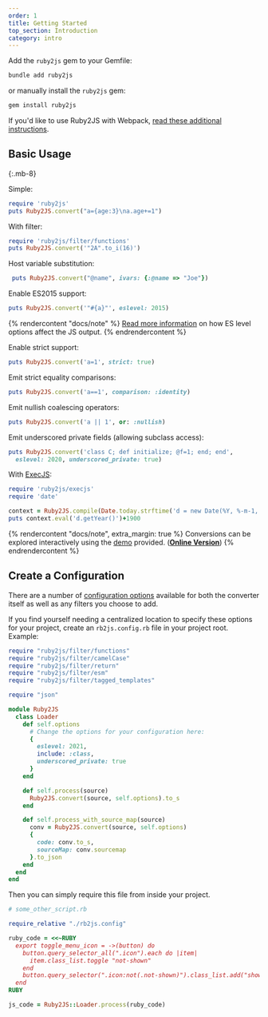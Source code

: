 ```yaml
---
order: 1
title: Getting Started
top_section: Introduction
category: intro
---
```


Add the `ruby2js` gem to your Gemfile:

```sh
bundle add ruby2js
```

or manually install the `ruby2js` gem:

```sh
gem install ruby2js
```

If you'd like to use Ruby2JS with Webpack, [read these additional instructions](/docs/webpack).

## Basic Usage
{:.mb-8}

Simple:

```ruby
require 'ruby2js'
puts Ruby2JS.convert("a={age:3}\na.age+=1")
```

With filter:

```ruby
require 'ruby2js/filter/functions'
puts Ruby2JS.convert('"2A".to_i(16)')
```

Host variable substitution:

```ruby
 puts Ruby2JS.convert("@name", ivars: {:@name => "Joe"})
```

Enable ES2015 support:

```ruby
puts Ruby2JS.convert('"#{a}"', eslevel: 2015)
```

{% rendercontent "docs/note" %}
[Read more information](/docs/eslevels) on how ES level options affect the JS output.
{% endrendercontent %}

Enable strict support:

```ruby
puts Ruby2JS.convert('a=1', strict: true)
```

Emit strict equality comparisons:

```ruby
puts Ruby2JS.convert('a==1', comparison: :identity)
```

Emit nullish coalescing operators:

```ruby
puts Ruby2JS.convert('a || 1', or: :nullish)
```

Emit underscored private fields (allowing subclass access):

```ruby
puts Ruby2JS.convert('class C; def initialize; @f=1; end; end',
  eslevel: 2020, underscored_private: true)
```

With [ExecJS](https://github.com/sstephenson/execjs):
```ruby
require 'ruby2js/execjs'
require 'date'

context = Ruby2JS.compile(Date.today.strftime('d = new Date(%Y, %-m-1, %-d)'))
puts context.eval('d.getYear()')+1900
```

{% rendercontent "docs/note", extra_margin: true %}
Conversions can be explored interactively using the
[demo](/docs/running-the-demo) provided. (**[Online Version](https://whimsy.apache.org/ruby2js)**)
{% endrendercontent %}

## Create a Configuration

There are a number of [configuration options](/docs/options) available for both the converter itself as well as any filters you choose to add.

If you find yourself needing a centralized location to specify these options for your project, create an `rb2js.config.rb` file in your project root. Example:

```ruby
require "ruby2js/filter/functions"
require "ruby2js/filter/camelCase"
require "ruby2js/filter/return"
require "ruby2js/filter/esm"
require "ruby2js/filter/tagged_templates"

require "json"

module Ruby2JS
  class Loader
    def self.options
      # Change the options for your configuration here:
      {
        eslevel: 2021,
        include: :class,
        underscored_private: true
      }
    end

    def self.process(source)
      Ruby2JS.convert(source, self.options).to_s
    end

    def self.process_with_source_map(source)
      conv = Ruby2JS.convert(source, self.options)
      {
        code: conv.to_s,
        sourceMap: conv.sourcemap
      }.to_json
    end
  end
end
```

Then you can simply require this file from inside your project.

```ruby
# some_other_script.rb

require_relative "./rb2js.config"

ruby_code = <<~RUBY
  export toggle_menu_icon = ->(button) do
    button.query_selector_all(".icon").each do |item|
      item.class_list.toggle "not-shown"
    end
    button.query_selector(".icon:not(.not-shown)").class_list.add("shown")
  end
RUBY

js_code = Ruby2JS::Loader.process(ruby_code)
```
